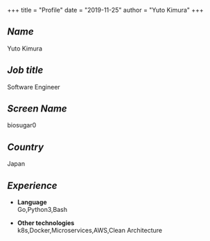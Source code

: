 +++
title = "Profile"
date = "2019-11-25"
author = "Yuto Kimura"
+++


## _Name_
Yuto Kimura

## _Job title_
Software Engineer

## _Screen Name_
biosugar0

## _Country_
Japan

## _Experience_

* **Language**<br>
Go,Python3,Bash

* **Other technologies**<br>
k8s,Docker,Microservices,AWS,Clean Architecture

